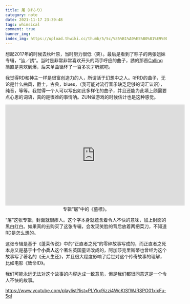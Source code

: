 ```yaml
---
title: 屠（ほふり）
category: note
date: 2021-11-17 23:39:48
tags: whimsical
comment: true
banner_img: 
index_img: https://upload.thwiki.cc/thumb/5/5c/%E5%B1%A0%E5%B0%81%E9%9D%A2.jpg/905px-%E5%B1%A0%E5%B0%81%E9%9D%A2.jpg
---
```


想起2017年的时候去秋叶原，当时厨力很低（笑）。最后是看到了粽子的两张姐妹专辑，“辿／誘”。当时是非常非常喜欢开头的两手呼应的曲子，誘的那首[Calling](https://thwiki.cc/歌词:Calling（凋叶棕）)简直是喜欢到爆，后来单曲循环了一百多次才听腻吧。

我觉得RD和神主一样是很富创造力的人，所谓活于幻想中之人。听RD的曲子，无论是什么曲风，爵士，古典，blues，（我可能对流行音乐缺乏足够的词汇认识），纯音，等等。我觉得一个人可以写出如此多样化的曲子，并且还能为此填上颇需要点心思的词语，真的是很难的事情呐。ZUN做游戏的时候估计也是这种感觉。

<iframe width="560" height="315" src="https://www.youtube.com/embed/lFY1jwDN1jY" title="YouTube video player" frameborder="0" allow="accelerometer; autoplay; clipboard-write; encrypted-media; gyroscope; picture-in-picture" allowfullscreen></iframe>

<center>专辑“屠”中的《墓標》。</center>


“屠”这张专辑，封面就很瘆人。这个字本身就蕴含着令人不快的意味，加上封面的黑白红白。如果真的去购买了这张专辑，会发现笑脸的背后放着两把菜刀，不知道RD是怎么想的。

这张专辑是基于《蓬莱传说》中的“正直者之死”的零碎故事写成的，而正直者之死本身又是基于**十个小兵人**这个著名英国童谣改成的，阿加莎克里斯蒂也曾经为这个故事写了著名的《无人生还》，并且很大程度影响了后世对这个传奇故事的理解，比如电影《致命ID》。

我们可能永远无法对这个故事的内容达成一致意见，但是我们都很同意这是一个令人不快的故事。

https://www.youtube.com/playlist?list=PLYkx9izzi4WcKtSfWJRSPO01xixFu-5ql

